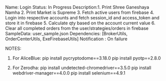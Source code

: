 Name: Login
Status: In Progress
Description:1. Print Shree Ganeshaya Namha
            2. Print Market is Supreme
            3. Fetch active users from firebase
            4. Login into respective accounts and fetch session_id and access_token and store it in firebase
            5. Calculate qty based on the account current value
            6. Clear all completed orders from the user/strategies/orders in firebase
SampleData: user_sample.json
Dependencies: [BrokerUtils, OrderCenterUtils, ExeFirebaseUtils]
Notification : On failure


NOTES:
1. For AliceBlue:
    pip install pycryptodome==3.18.0
    pip install pyotp==2.8.0

2. For Zerodha:
    pip install undetected-chromedriver==3.5.0
    pip install webdriver-manager==4.0.0
    pip install selenium==4.9.1